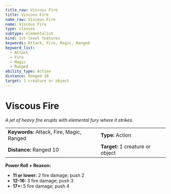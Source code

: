 ```yaml
---
title_raw: Viscous Fire
title: Viscous Fire
name_raw: Viscous Fire
name: Viscous Fire
type: classes
subtype: elementalist
kind: 1st-level features
keywords: Attack, Fire, Magic, Ranged
keyword_list:
  - Attack
  - Fire
  - Magic
  - Ranged
ability_type: Action
distance: Ranged 10
target: 1 creature or object
---
```


# Viscous Fire

*A jet of heavy fire erupts with elemental fury where it strikes.*

|                                           |                                  |
| :---------------------------------------- | :------------------------------- |
| **Keywords:** Attack, Fire, Magic, Ranged | **Type:** Action                 |
| **Distance:** Ranged 10                   | **Target:** 1 creature or object |

**Power Roll + Reason:**

- **11 or lower:** 2 fire damage; push 2
- **12-16:** 3 fire damage; push 3
- **17+:** 5 fire damage; push 4
